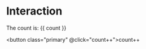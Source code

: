 # Interaction

The count is: {{ count }}

<button class="primary" @click="count++">count++</button>

<script setup>

import { ref } from 'vue'

const count = ref(0)

</script>
